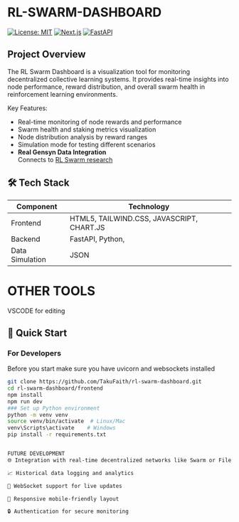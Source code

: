 # RL-SWARM-DASHBOARD

[![License: MIT](https://img.shields.io/badge/License-MIT-yellow.svg)](https://opensource.org/licenses/MIT)
[![Next.js](https://img.shields.io/badge/Next.js-13.4+-black?logo=next.js)](https://nextjs.org)
[![FastAPI](https://img.shields.io/badge/FastAPI-0.95+-green?logo=fastapi)](https://fastapi.tiangolo.com)
 ## Project Overview
The RL Swarm Dashboard is a visualization tool for monitoring decentralized collective learning systems. It provides real-time insights into node performance, reward distribution, and overall swarm health in reinforcement learning environments.

Key Features:
- Real-time monitoring of node rewards and performance
- Swarm health and staking metrics visualization
- Node distribution analysis by reward ranges
- Simulation mode for testing different scenarios
- **Real Gensyn Data Integration**  
  Connects to [RL Swarm research](https://github.com/gensyn-ai/paper-rl-swarm)

## 🛠️ Tech Stack

| Component       | Technology                          |
|-----------------|-------------------------------------|
| Frontend        | HTML5, TAILWIND.CSS, JAVASCRIPT, CHART.JS |
| Backend         | FastAPI, Python,        |
| Data Simulation | JSON                |                 
# OTHER TOOLS
VSCODE for editing
## 🚀 Quick Start

### For  Developers
Before you start make sure you have uvicorn and websockets installed
```bash
git clone https://github.com/TakuFaith/rl-swarm-dashboard.git
cd rl-swarm-dashboard/frontend
npm install
npm run dev
### Set up Python environment
python -m venv venv
source venv/bin/activate  # Linux/Mac
venv\Scripts\activate    # Windows
pip install -r requirements.txt


FUTURE DEVELOPMENT
🌐 Integration with real-time decentralized networks like Swarm or Filecoin

📈 Historical data logging and analytics

📡 WebSocket support for live updates

📱 Responsive mobile-friendly layout

🔒 Authentication for secure monitoring
